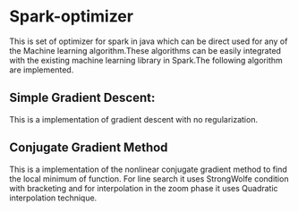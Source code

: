 # Spark-optimizer
This is set of optimizer for spark in java which can be direct used for any of the Machine learning algorithm.These algorithms can be easily integrated with the existing machine learning library in Spark.The following algorithm are implemented.
## Simple Gradient Descent:
 This is a implementation of gradient descent with no regularization.
## Conjugate Gradient Method
This is a implementation of the nonlinear conjugate gradient method to find the local minimum of function. For line search it uses StrongWolfe condition with bracketing and for interpolation in the zoom phase it uses Quadratic interpolation technique.
 
